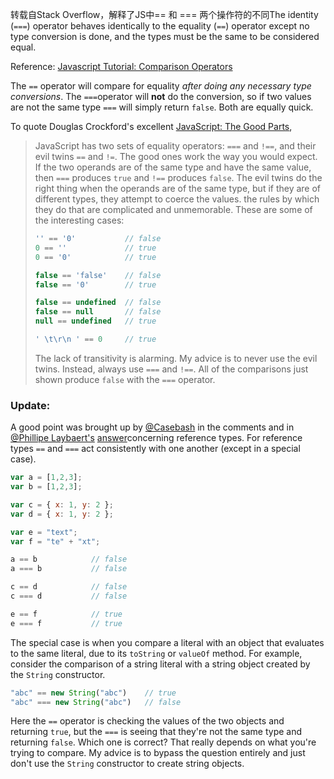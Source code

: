转载自Stack Overflow，解释了JS中== 和 === 两个操作符的不同The identity (`===`) operator behaves identically to the equality (`==`) operator except no type conversion is done, and the types must be the same to be considered equal.

Reference: [Javascript Tutorial: Comparison Operators](http://www.c-point.com/javascript_tutorial/jsgrpComparison.htm)

The `==` operator will compare for equality *after doing any necessary type conversions*. The `===`operator will **not** do the conversion, so if two values are not the same type `===` will simply return `false`. Both are equally quick.

To quote Douglas Crockford's excellent [JavaScript: The Good Parts](https://rads.stackoverflow.com/amzn/click/com/0596517742),

>JavaScript has two sets of equality operators: `===` and `!==`, and their evil twins `==` and `!=`. The good ones work the way you would expect. If the two operands are of the same type and have the same value, then `===` produces `true` and `!==` produces `false`. The evil twins do the right thing when the operands are of the same type, but if they are of different types, they attempt to coerce the values. the rules by which they do that are complicated and unmemorable. These are some of the interesting cases: 
>
>```js
>'' == '0'           // false
>0 == ''             // true
>0 == '0'            // true
>
>false == 'false'    // false
>false == '0'        // true
>
>false == undefined  // false
>false == null       // false
>null == undefined   // true
>
>' \t\r\n ' == 0     // true
>```
>
>The lack of transitivity is alarming. My advice is to never use the evil twins. Instead, always use `===` and `!==`. All of the comparisons just shown produce `false` with the `===` operator. 

### Update:

A good point was brought up by [@Casebash](https://stackoverflow.com/users/165495/casebash) in the comments and in [@Phillipe Laybaert's](https://stackoverflow.com/users/113570/philippe-leybaert) [answer](https://stackoverflow.com/a/957602/1288)concerning reference types. For reference types `==` and `===` act consistently with one another (except in a special case).

```js
var a = [1,2,3];
var b = [1,2,3];

var c = { x: 1, y: 2 };
var d = { x: 1, y: 2 };

var e = "text";
var f = "te" + "xt";

a == b            // false
a === b           // false

c == d            // false
c === d           // false

e == f            // true
e === f           // true
```

The special case is when you compare a literal with an object that evaluates to the same literal, due to its `toString` or `valueOf` method. For example, consider the comparison of a string literal with a string object created by the `String` constructor. 

```js
"abc" == new String("abc")    // true
"abc" === new String("abc")   // false
```

Here the `==` operator is checking the values of the two objects and returning `true`, but the `===` is seeing that they're not the same type and returning `false`. Which one is correct? That really depends on what you're trying to compare. My advice is to bypass the question entirely and just don't use the `String` constructor to create string objects. 

